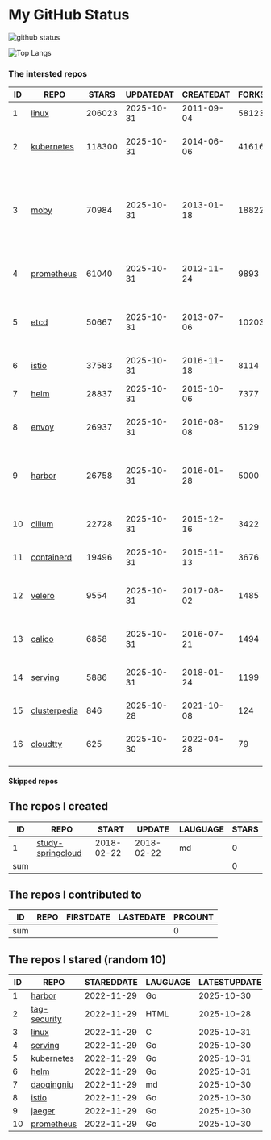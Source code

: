 # My GitHub Status

<img src="https://github-readme-stats-1.yihong0618.vercel.app/api?username=daoqingniu&show_icons=true&&&hide_title=true&count_private=true" alt="github status" />

![Top Langs](https://github-readme-stats-1.yihong0618.vercel.app/api/top-langs/?username=daoqingniu&layout=compact)

<!--START_SECTION:github_repos-->
### The intersted repos
| ID |                              REPO                               | STARS  | UPDATEDAT  | CREATEDAT  | FORKSCOUNT |                                                DESCRIPTIONS                                                |
|----|-----------------------------------------------------------------|--------|------------|------------|------------|------------------------------------------------------------------------------------------------------------|
|  1 | [linux](https://github.com/torvalds/linux)                      | 206023 | 2025-10-31 | 2011-09-04 |      58123 | Linux kernel source tree                                                                                   |
|  2 | [kubernetes](https://github.com/kubernetes/kubernetes)          | 118300 | 2025-10-31 | 2014-06-06 |      41616 | Production-Grade Container Scheduling and Management                                                       |
|  3 | [moby](https://github.com/moby/moby)                            |  70984 | 2025-10-31 | 2013-01-18 |      18822 | The Moby Project - a collaborative project for the container ecosystem to assemble container-based systems |
|  4 | [prometheus](https://github.com/prometheus/prometheus)          |  61040 | 2025-10-31 | 2012-11-24 |       9893 | The Prometheus monitoring system and time series database.                                                 |
|  5 | [etcd](https://github.com/etcd-io/etcd)                         |  50667 | 2025-10-31 | 2013-07-06 |      10203 | Distributed reliable key-value store for the most critical data of a distributed system                    |
|  6 | [istio](https://github.com/istio/istio)                         |  37583 | 2025-10-31 | 2016-11-18 |       8114 | Connect, secure, control, and observe services.                                                            |
|  7 | [helm](https://github.com/helm/helm)                            |  28837 | 2025-10-31 | 2015-10-06 |       7377 | The Kubernetes Package Manager                                                                             |
|  8 | [envoy](https://github.com/envoyproxy/envoy)                    |  26937 | 2025-10-31 | 2016-08-08 |       5129 | Cloud-native high-performance edge/middle/service proxy                                                    |
|  9 | [harbor](https://github.com/goharbor/harbor)                    |  26758 | 2025-10-31 | 2016-01-28 |       5000 | An open source trusted cloud native registry project that stores, signs, and scans content.                |
| 10 | [cilium](https://github.com/cilium/cilium)                      |  22728 | 2025-10-31 | 2015-12-16 |       3422 | eBPF-based Networking, Security, and Observability                                                         |
| 11 | [containerd](https://github.com/containerd/containerd)          |  19496 | 2025-10-31 | 2015-11-13 |       3676 | An open and reliable container runtime                                                                     |
| 12 | [velero](https://github.com/vmware-tanzu/velero)                |   9554 | 2025-10-31 | 2017-08-02 |       1485 | Backup and migrate Kubernetes applications and their persistent volumes                                    |
| 13 | [calico](https://github.com/projectcalico/calico)               |   6858 | 2025-10-31 | 2016-07-21 |       1494 | Cloud native networking and network security                                                               |
| 14 | [serving](https://github.com/knative/serving)                   |   5886 | 2025-10-31 | 2018-01-24 |       1199 | Kubernetes-based, scale-to-zero, request-driven compute                                                    |
| 15 | [clusterpedia](https://github.com/clusterpedia-io/clusterpedia) |    846 | 2025-10-28 | 2021-10-08 |        124 | The Encyclopedia of Kubernetes clusters                                                                    |
| 16 | [cloudtty](https://github.com/cloudtty/cloudtty)                |    625 | 2025-10-30 | 2022-04-28 |         79 | A Friendly Kubernetes CloudShell (Web Terminal) !                                                          |



#### Skipped repos
<!--END_SECTION:github_repos-->

<!--START_SECTION:my_github-->
## The repos I created
| ID  |                                 REPO                                 |   START    |   UPDATE   | LAUGUAGE | STARS |
|-----|----------------------------------------------------------------------|------------|------------|----------|-------|
|   1 | [study-springcloud](https://github.com/daoqingniu/study-springcloud) | 2018-02-22 | 2018-02-22 | md       |     0 |
| sum |                                                                      |            |            |          |     0 |

## The repos I contributed to
| ID  | REPO | FIRSTDATE | LASTEDATE | PRCOUNT |
|-----|------|-----------|-----------|---------|
| sum |      |           |           |       0 |

## The repos I stared (random 10)
| ID |                          REPO                          | STAREDDATE | LAUGUAGE | LATESTUPDATE |
|----|--------------------------------------------------------|------------|----------|--------------|
|  1 | [harbor](https://github.com/goharbor/harbor)           | 2022-11-29 | Go       | 2025-10-30   |
|  2 | [tag-security](https://github.com/cncf/tag-security)   | 2022-11-29 | HTML     | 2025-10-28   |
|  3 | [linux](https://github.com/torvalds/linux)             | 2022-11-29 | C        | 2025-10-31   |
|  4 | [serving](https://github.com/knative/serving)          | 2022-11-29 | Go       | 2025-10-30   |
|  5 | [kubernetes](https://github.com/kubernetes/kubernetes) | 2022-11-29 | Go       | 2025-10-31   |
|  6 | [helm](https://github.com/helm/helm)                   | 2022-11-29 | Go       | 2025-10-31   |
|  7 | [daoqingniu](https://github.com/daoqingniu/daoqingniu) | 2022-11-29 | md       | 2025-10-30   |
|  8 | [istio](https://github.com/istio/istio)                | 2022-11-29 | Go       | 2025-10-30   |
|  9 | [jaeger](https://github.com/jaegertracing/jaeger)      | 2022-11-29 | Go       | 2025-10-30   |
| 10 | [prometheus](https://github.com/prometheus/prometheus) | 2022-11-29 | Go       | 2025-10-30   |

<!--END_SECTION:my_github-->
